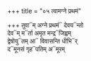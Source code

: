 +++
title = "०५ त्वामग्ने प्रथमं"

+++
तुवा᳓म् अग्ने प्रथमं᳓ देवय᳓न्तो  
देव᳓म् म᳓र्ता अमृत मन्द्र᳓जिह्वम्  
द्वेषोयु᳓तम् आ᳓ विवासन्ति धीभि᳓र्  
द᳓मूनसं गृह᳓पतिम् अ᳓मूरम्
